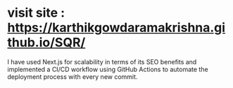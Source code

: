 # visit site : https://karthikgowdaramakrishna.github.io/SQR/

 I have used Next.js for scalability in terms of its SEO benefits and implemented a CI/CD workflow using GitHub Actions to automate the deployment process with every new commit.
